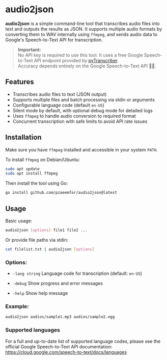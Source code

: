 # audio2json

**audio2json** is a simple command-line tool that transcribes audio files into text and outputs the results as JSON. It supports multiple audio formats by converting them to WAV internally using `ffmpeg`, and sends audio data to Google's Speech-to-Text API for transcription.

> **Important:**  
> No API key is required to use this tool. It uses a free Google Speech-to-Text API endpoint provided by [pyTranscriber](https://github.com/raryelcostasouza/pyTranscriber/).  
> Accuracy depends entirely on the Google Speech-to-Text API 🤷‍♂️.


## Features

- Transcribes audio files to text (JSON output)  
- Supports multiple files and batch processing via stdin or arguments  
- Configurable language code (default `en-US`)  
- Silent mode by default, with optional debug mode for detailed logs  
- Uses `ffmpeg` to handle audio conversion to required format  
- Concurrent transcription with safe limits to avoid API rate issues  

## Installation

Make sure you have `ffmpeg` installed and accessible in your system `PATH`.

To install `ffmpeg` on Debian/Ubuntu:
```bash
sudo apt update
sudo apt install ffmpeg
```
Then install the tool using Go:
```bash
go install github.com/pzaeemfar/audio2json@latest
```

## Usage

Basic usage:

```bash
audio2json [options] file1 file2 ...
```

Or provide file paths via stdin:

```bash
cat filelist.txt | audio2json [options]
```

### Options:

* `-lang string`
  Language code for transcription (default: `en-US`)

* `-debug`
  Show progress and error messages

* `-help`
  Show help message

### Example:

```bash
audio2json audios/sample1.mp3 audios/sample2.ogg
```

### Supported languages

For a full and up-to-date list of supported language codes, please see the official Google Speech-to-Text API documentation:  
https://cloud.google.com/speech-to-text/docs/languages
